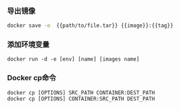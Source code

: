 ### 导出镜像
```sh
docker save -o  {{path/to/file.tar}} {{image}}:{{tag}}
```

### 添加环境变量
```
docker run -d -e [env] [name] [images name]
```

### Docker cp命令
```
docker cp [OPTIONS] SRC_PATH CONTAINER:DEST_PATH
docker cp [OPTIONS] CONTAINER:SRC_PATH DEST_PATH
```
